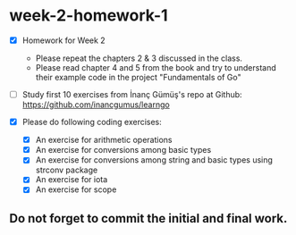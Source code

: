 # week-2-homework-1

- [x] Homework for Week 2
    - Please repeat the chapters 2 & 3 discussed in the class. 
    - Please read chapter 4 and 5 from the book and try to understand their example code in the project "Fundamentals of Go"

- [ ] Study first 10 exercises from İnanç Gümüş's repo at Github: https://github.com/inancgumus/learngo

- [x] Please do following coding exercises:
  - [x] An exercise for arithmetic operations
  - [x] An exercise for conversions among basic types
  - [x] An exercise for conversions among string and basic types using strconv package
  - [x] An exercise for iota
  - [x] An exercise for scope
    
## Do not forget to commit the initial and final work.
